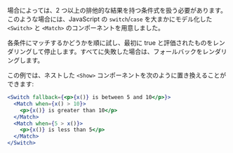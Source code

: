 場合によっては、2 つ以上の排他的な結果を持つ条件式を扱う必要があります。このような場合には、JavaScript の `switch`/`case` を大まかにモデル化した `<Switch>` と `<Match>` のコンポーネントを用意しました。

各条件にマッチするかどうかを順に試し、最初に true と評価されたものをレンダリングして停止します。すべてに失敗した場合は、フォールバックをレンダリングします。

この例では、ネストした `<Show>` コンポーネントを次のように置き換えることができます:

```jsx
<Switch fallback={<p>{x()} is between 5 and 10</p>}>
  <Match when={x() > 10}>
    <p>{x()} is greater than 10</p>
  </Match>
  <Match when={5 > x()}>
    <p>{x()} is less than 5</p>
  </Match>
</Switch>
```
